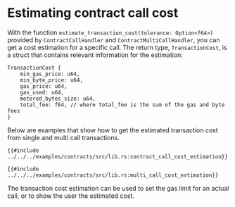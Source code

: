 # Estimating contract call cost

With the function `estimate_transaction_cost(tolerance: Option<f64>)` provided by `ContractCallHandler` and `ContractMultiCallHandler`, you can get a cost estimation for a specific call. The return type, `TransactionCost`, is a struct that contains relevant information for the estimation:


```rust,ignore
TransactionCost {
    min_gas_price: u64,
    min_byte_price: u64,
    gas_price: u64,
    gas_used: u64,
    metered_bytes_size: u64,
    total_fee: f64, // where total_fee is the sum of the gas and byte fees
}
```

Below are examples that show how to get the estimated transaction cost from single and multi call transactions.

```rust,ignore
{{#include ../../../examples/contracts/src/lib.rs:contract_call_cost_estimation}}
```

```rust,ignore
{{#include ../../../examples/contracts/src/lib.rs:multi_call_cost_estimation}}
```

The transaction cost estimation can be used to set the gas limit for an actual call, or to show the user the estimated cost.
